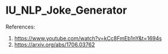 # IU_NLP_Joke_Generator

References: 

1. https://www.youtube.com/watch?v=kCc8FmEb1nY&t=1694s
2. https://arxiv.org/abs/1706.03762
